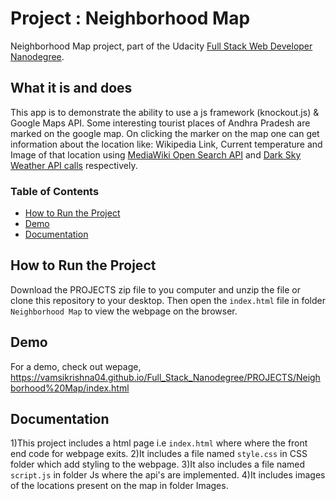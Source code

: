 # Project : Neighborhood Map

Neighborhood Map project, part of the Udacity [Full Stack Web Developer
Nanodegree](https://www.udacity.com/course/full-stack-web-developer-nanodegree--nd004).

## What it is and does

This app is to demonstrate the ability to use a js framework (knockout.js) & Google Maps API. Some interesting tourist places of Andhra Pradesh are marked on the google map.
On clicking the marker on the map one can get information about the location like:  Wikipedia Link, Current temperature and Image of that location using  [MediaWiki Open Search API](https://www.mediawiki.org/wiki/User:SSethi_(WMF)/Sandbox/API:Opensearch) and [Dark Sky Weather API calls](https://darksky.net/dev/docs) respectively.

### Table of Contents
* [How to Run the Project](#how-to-run-the-project)
* [Demo](#demo)
* [Documentation](#documentation)
## How to Run the Project
Download the PROJECTS zip file to you computer and unzip the file  or clone this
repository to your desktop. Then open the `index.html` file in folder `Neighborhood Map` to view the webpage on the browser.

## Demo
For a demo, check out wepage, https://vamsikrishna04.github.io/Full_Stack_Nanodegree/PROJECTS/Neighborhood%20Map/index.html

## Documentation
1)This project includes a html page i.e `index.html` where where the front end code for webpage exits.
2)It includes a file named `style.css` in CSS folder which add styling to the webpage.
3)It also includes a file named `script.js` in folder Js where the api's are implemented.
4)It includes images of the locations present on the map in folder Images.



